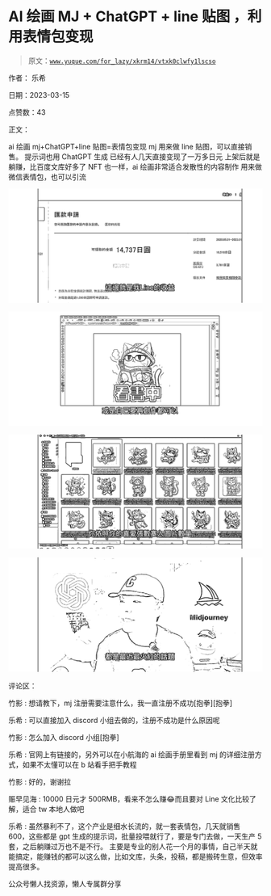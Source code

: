 # AI 绘画 MJ + ChatGPT + line 贴图 ，利用表情包变现

> 原文：[`www.yuque.com/for_lazy/xkrm14/vtxk0clwfy1lscso`](https://www.yuque.com/for_lazy/xkrm14/vtxk0clwfy1lscso)

作者： 乐希

日期：2023-03-15

点赞数：43

正文：

ai 绘画 mj+ChatGPT+line 贴图=表情包变现 mj 用来做 line 贴图，可以直接销售。 提示词也用 ChatGPT 生成 已经有人几天直接变现了一万多日元 上架后就是躺赚，比百度文库好多了 NFT 也一样，ai 绘画非常适合发散性的内容制作 用来做微信表情包，也可以引流

![](img/3ac912cdb9aee27f299152b65a2ec446.png)

![](img/7a938b19786079b9b680225491c705bb.png)

![](img/f7a468bffb5e037654c6e32a6c5247d4.png)

![](img/66a71a477d300c49cd392fe7c100660b.png)

评论区：

竹影 : 想请教下，mj 注册需要注意什么，我一直注册不成功[抱拳][抱拳]

乐希 : 可以直接加入 discord 小组去做的，注册不成功是什么原因呢

竹影 : 怎么加入 discord 小组[抱拳]

乐希 : 官网上有链接的，另外可以在小航海的 ai 绘画手册里看到 mj 的详细注册方式，如果不太懂可以在 b 站看手把手教程

竹影 : 好的，谢谢拉

赈早见海 : 10000 日元才 500RMB，看来不怎么赚😂而且要对 Line 文化比较了解，适合 tw 本地人做吧

乐希 : 虽然暴利不了，这个产业是细水长流的，就一套表情包，几天就销售 600，这些都是 gpt 生成的提示词，批量投喂就行了，要是专门去做，一天生产 5 套，之后躺赚过万也不是不行。 主要是专业的别人花一个月的事情，自己半天就能搞定，能赚钱的都可以这么做，比如文库，头条，投稿，都是搬砖生意，但效率提高很多。

公众号懒人找资源，懒人专属群分享

